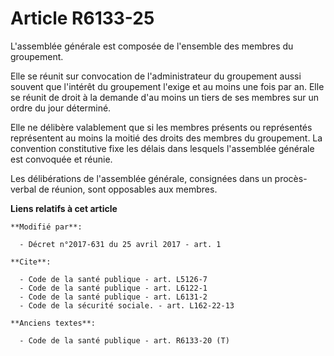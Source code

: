 # Article R6133-25

L'assemblée générale est composée de l'ensemble des membres du groupement. 

Elle se réunit sur convocation de l'administrateur du groupement aussi souvent que l'intérêt du groupement l'exige et au
moins une fois par an. Elle se réunit de droit à la demande d'au moins un tiers de ses membres sur un ordre du jour
déterminé. 

Elle ne délibère valablement que si les membres présents ou représentés représentent au moins la moitié des droits des
membres du groupement. La convention constitutive fixe les délais dans lesquels l'assemblée générale est convoquée et
réunie. 

Les délibérations de l'assemblée générale, consignées dans un procès-verbal de réunion, sont opposables aux membres.

**Liens relatifs à cet article**

	**Modifié par**:

	  - Décret n°2017-631 du 25 avril 2017 - art. 1

	**Cite**:

	  - Code de la santé publique - art. L5126-7
	  - Code de la santé publique - art. L6122-1
	  - Code de la santé publique - art. L6131-2
	  - Code de la sécurité sociale. - art. L162-22-13

	**Anciens textes**:

	  - Code de la santé publique - art. R6133-20 (T)
